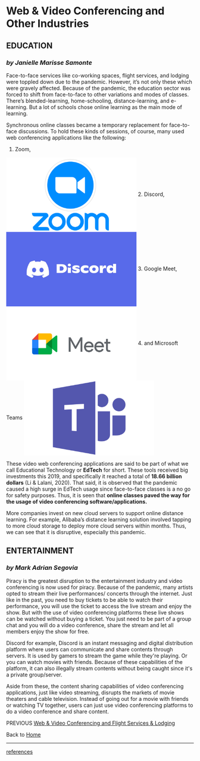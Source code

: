 # Web & Video Conferencing and Other Industries

## EDUCATION
### *by Janielle Marisse Samonte*

Face-to-face services like co-working spaces, flight services, and lodging were toppled down due to the pandemic. However, it’s not only these which were gravely affected. Because of the pandemic, the education sector was forced to shift from face-to-face to other variations and modes of classes. There’s blended-learning, home-schooling, distance-learning, and e-learning. But a lot of schools chose online learning as the main mode of learning.

Synchronous online classes became a temporary replacement for face-to-face discussions. To hold these kinds of sessions, of course, many used web conferencing applications like the following: 

1. Zoom, 
<img src = "https://github.com/JaSamonte/MMS142-GROUPK-2021/blob/e97cac0fd2bda1689c85420bdc90796e482a8672/docs/images/zoomlogo.png" align = "center" alt = "Zoom Logo" width = "350" height = "200">
2. Discord, 
<img src = "https://github.com/JaSamonte/MMS142-GROUPK-2021/blob/e97cac0fd2bda1689c85420bdc90796e482a8672/docs/images/discord.jpg" align = "center" alt = "Discord Logo" width = "350" height = "200">
3. Google Meet,  
<img src = "https://github.com/JaSamonte/MMS142-GROUPK-2021/blob/e97cac0fd2bda1689c85420bdc90796e482a8672/docs/images/googlemeet.png" align = "center" alt = "Google Meet Logo" width = "350" height = "200">
4. and Microsoft Teams 
<img src = "https://github.com/JaSamonte/MMS142-GROUPK-2021/blob/f8e68bd73ebffed214f79f92dc8cce8d6dc0d7d3/docs/images/microteams.png" align = "center" alt = "MicroTeams Logo" width = "350" height = "200">

These video web conferencing applications are said to be part of what we call Educational Technology or **EdTech** for short. These tools received big investments this 2019, and specifically it reached a total of **18.66 billion dollars** (Li & Lalani, 2020). That said, it is observed that the pandemic caused a high surge in EdTech usage since face-to-face classes is a no go for safety purposes. Thus, it is seen that **online classes paved the way for the usage of video conferencing software/applications.** 

More companies invest on new cloud servers to support online distance learning. For example, Alibaba’s distance learning solution involved tapping to more cloud storage to deploy more cloud servers within months. Thus, we can see that it is disruptive, especially this pandemic.

## ENTERTAINMENT
### *by Mark Adrian Segovia*
Piracy is the greatest disruption to the entertainment industry and video conferencing is now used for piracy. Because of the pandemic, many artists opted  to stream their live performances/ concerts through the internet. Just like in the past, you need to buy tickets to be able to watch their performance, you will use the ticket to access the live stream and enjoy the show. But with the use of video conferencing platforms these live shows can be watched without buying a ticket. You just need to be part of a group chat and you will do a video conference, share the stream and let all members enjoy the show for free. 

Discord for example, Discord is an instant messaging and digital distribution platform where users can communicate and share contents through servers. It is used by gamers to stream the game while they're playing. Or you can watch movies with friends. Because of these capabilities of the platform, it can also illegally stream contents without being caught since it's a private group/server. 

Aside from these, the content sharing capabilities of video conferencing applications, just like video streaming, disrupts the markets of movie theaters and cable television. Instead of going out for a movie with friends or watching TV together, users can just use video conferencing platforms to do a video conference and share content.


PREVIOUS [Web & Video Conferencing and Flight Services & Lodging](fourth.md)                                  

Back to [Home](index.md)

---

[references](references.md)

